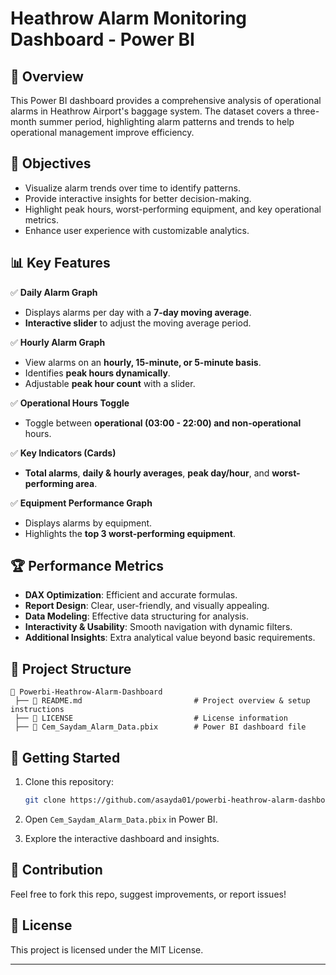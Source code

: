 # Heathrow Alarm Monitoring Dashboard - Power BI

## 📌 Overview
This Power BI dashboard provides a comprehensive analysis of operational alarms in Heathrow Airport's baggage system. The dataset covers a three-month summer period, highlighting alarm patterns and trends to help operational management improve efficiency.  

## 🎯 Objectives
- Visualize alarm trends over time to identify patterns.
- Provide interactive insights for better decision-making.
- Highlight peak hours, worst-performing equipment, and key operational metrics.
- Enhance user experience with customizable analytics.

## 📊 Key Features
✅ **Daily Alarm Graph**  
- Displays alarms per day with a **7-day moving average**.  
- **Interactive slider** to adjust the moving average period.  

✅ **Hourly Alarm Graph**  
- View alarms on an **hourly, 15-minute, or 5-minute basis**.  
- Identifies **peak hours dynamically**.  
- Adjustable **peak hour count** with a slider.  

✅ **Operational Hours Toggle**  
- Toggle between **operational (03:00 - 22:00) and non-operational** hours.  

✅ **Key Indicators (Cards)**  
- **Total alarms**, **daily & hourly averages**, **peak day/hour**, and **worst-performing area**.  

✅ **Equipment Performance Graph**  
- Displays alarms by equipment.  
- Highlights the **top 3 worst-performing equipment**.  

## 🏆 Performance Metrics
- **DAX Optimization**: Efficient and accurate formulas.  
- **Report Design**: Clear, user-friendly, and visually appealing.  
- **Data Modeling**: Effective data structuring for analysis.  
- **Interactivity & Usability**: Smooth navigation with dynamic filters.  
- **Additional Insights**: Extra analytical value beyond basic requirements.  

## 📂 Project Structure
```
📂 Powerbi-Heathrow-Alarm-Dashboard
 ├── 📄 README.md                         # Project overview & setup instructions
 ├── 📄 LICENSE                           # License information
 ├── 📄 Cem_Saydam_Alarm_Data.pbix        # Power BI dashboard file
```

## 🚀 Getting Started
1. Clone this repository:
   ```sh
   git clone https://github.com/asayda01/powerbi-heathrow-alarm-dashboard
   ```
2. Open `Cem_Saydam_Alarm_Data.pbix` in Power BI.


3. Explore the interactive dashboard and insights.  

## 📢 Contribution
Feel free to fork this repo, suggest improvements, or report issues!  

## 📝 License
This project is licensed under the MIT License.  

---

